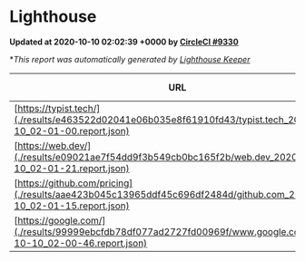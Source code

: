 
# Lighthouse

**Updated at 2020-10-10 02:02:39 +0000 by [CircleCI #9330](https://circleci.com/gh/ItinerisLtd/lighthouse-keeper-example/9330)**

**This report was automatically generated by [Lighthouse Keeper](https://github.com/itinerisltd/lighthouse-keeper)*

| URL | Performance | Accessibility | Best Practices | SEO | PWA | Updated At |
| --- | --- | --- | --- | --- | --- | --- |
| [https://typist.tech/](./results/e463522d02041e06b035e8f61910fd43/typist.tech_2020-10-10_02-01-00.report.json) | 0.85 | 0.92 | 0.93 | 0.99 | 0.57 | 2020-10-10T02:01:00.707Z |
| [https://web.dev/](./results/e09021ae7f54dd9f3b549cb0bc165f2b/web.dev_2020-10-10_02-01-21.report.json) | 0.89 | 1 | 0.93 | 0.99 | 0.96 | 2020-10-10T02:01:21.838Z |
| [https://github.com/pricing](./results/aae423b045c13965ddf45c696df2484d/github.com_2020-10-10_02-01-15.report.json) | 0.56 | 0.96 | 0.93 | 0.85 | 0.54 | 2020-10-10T02:01:15.128Z |
| [https://google.com/](./results/99999ebcfdb78df077ad2727fd00969f/www.google.com_2020-10-10_02-00-46.report.json) | 0.76 | 0.88 | 0.86 | 0.83 | 0.54 | 2020-10-10T02:00:46.799Z |
